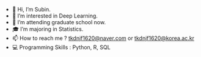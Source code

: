 - 👋 Hi, I’m Subin.
- 👀 I’m interested in Deep Learning.
- 🌱 I’m attending graduate school now.
- :mortar_board: I’m majoring in Statistics.
- 📫 How to reach me ? tkdnjf1620@naver.com or tkdnjf1620@korea.ac.kr
- :computer: Programming Skills : Python, R, SQL

<!---
AprilSue16/AprilSue16 is a ✨ special ✨ repository because its `README.md` (this file) appears on your GitHub profile.
You can click the Preview link to take a look at your changes.
--->
